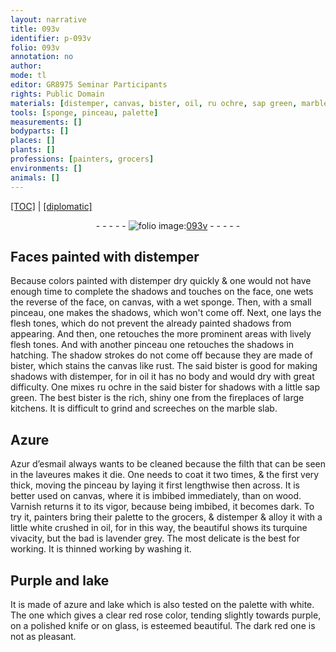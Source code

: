 ```yaml
---
layout: narrative
title: 093v
identifier: p-093v
folio: 093v
annotation: no
author:
mode: tl
editor: GR8975 Seminar Participants
rights: Public Domain
materials: [distemper, canvas, bister, oil, ru ochre, sap green, marble, Azure, Azur d’esmail, wood, Varnish, Purple, lake, azure, white, polished knife, glass]
tools: [sponge, pinceau, palette]
measurements: []
bodyparts: []
places: []
plants: []
professions: [painters, grocers]
environments: []
animals: []
---
```


<p><a href="{{ site.baseurl }}/translation/">[TOC]</a> | <a href="{{ site.baseurl }}/texts/p-093v_tc/" target="_blank">[diplomatic]</a></p><div class="folio" align="center">- - - - - <a href="http://gallica.bnf.fr/ark:/12148/btv1b10500001g/f192.image" target="_blank"><img src="https://cu-mkp.github.io/2017-workshop-edition/assets/photo-icon.png" alt="folio image: " style="display:inline-block; margin-bottom:-3px;"/>093v</a> - - - - - </div>  
  

## Faces painted with <span class="m">distemper</span>

 
Because colors painted with <span class="m">distemper</span> dry quickly & one would not have enough time to complete the shadows and touches on the face, one wets the reverse of the face, on <span class="m">canvas</span>, with a wet <span class="tl">sponge</span>. Then, with a small <span class="tl">pinceau</span>, one makes the shadows, which won't come off. Next, one lays the flesh tones, which do not prevent the already painted shadows from appearing. And then, one retouches the more prominent areas with lively flesh tones. And with another <span class="tl">pinceau</span> one retouches the shadows in hatching. The shadow strokes do not come off because they are made of <span class="m">bister</span>, which stains the <span class="m">canvas</span> like rust. The said <span class="m">bister</span> is good for making shadows with <span class="m">distemper</span>, for in <span class="m">oil</span> it has no body and would dry with great difficulty. One mixes <span class="m">ru ochre</span> in the said <span class="m">bister</span> for shadows with a little <span class="m">sap green</span>. The best <span class="m">bister</span> is the rich, shiny one from the fireplaces of large kitchens. It is difficult to grind and screeches on the <span class="m">marble</span> slab.
 
 
  

## <span class="m">Azure</span>

 
<span class="m">Azur d’esmail</span> always wants to be cleaned because the filth that can be seen in the laveures makes it die. One needs to coat it two times, & the first very thick, moving the <span class="tl">pinceau</span> by laying it first lengthwise then across.  It is better used on <span class="m">canvas</span>, where it is imbibed immediately, than on <span class="m">wood</span>. <span class="m">Varnish</span> returns it to its vigor, because being imbibed, it becomes dark. To try it, <span class="pro">painters</span> bring their <span class="tl">palette</span> to the <span class="pro">grocers</span>, & distemper & alloy it with a little white crushed in <span class="m">oil</span>, for in this way, the beautiful shows its turquine vivacity, but the bad is lavender grey. The most delicate is the best for working. It is thinned <span class="del">working</span> by washing it.
 
 
  

## <span class="m">Purple</span> and <span class="m">lake</span>

 
It is made of <span class="m">azure</span> and <span class="m">lake</span> which is also tested on the palette with <span class="m">white</span>. The one which gives a clear red rose color, tending slightly towards purple, on a <span class="m">polished knife</span> or on <span class="m">glass</span>, is esteemed beautiful. The dark red one is not as pleasant.
 
